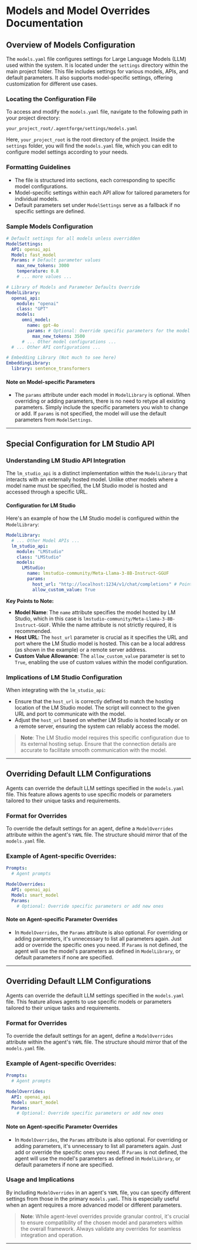 # **Models and Model Overrides Documentation**

## **Overview of Models Configuration**

The `models.yaml` file configures settings for Large Language Models (LLM) used within the system. It is located under the `settings` directory within the main project folder. This file includes settings for various models, APIs, and default parameters. It also supports model-specific settings, offering customization for different use cases.

### **Locating the Configuration File**

To access and modify the `models.yaml` file, navigate to the following path in your project directory:

```
your_project_root/.agentforge/settings/models.yaml
```

Here, `your_project_root` is the root directory of the project. Inside the `settings` folder, you will find the `models.yaml` file, which you can edit to configure model settings according to your needs.

### **Formatting Guidelines**

- The file is structured into sections, each corresponding to specific model configurations.
- Model-specific settings within each API allow for tailored parameters for individual models.
- Default parameters set under `ModelSettings` serve as a fallback if no specific settings are defined.

### **Sample Models Configuration**

```yaml
# Default settings for all models unless overridden
ModelSettings:
  API: openai_api
  Model: fast_model
  Params: # Default parameter values 
    max_new_tokens: 3000
    temperature: 0.8
    # ... more values ...

# Library of Models and Parameter Defaults Override
ModelLibrary:
  openai_api:
    module: "openai"
    class: "GPT"
    models:
      omni_model:
        name: gpt-4o
        params: # Optional: Override specific parameters for the model
          max_new_tokens: 3500
      # ... Other model configurations ...
  # ... Other API configurations ...

# Embedding Library (Not much to see here)
EmbeddingLibrary:
  library: sentence_transformers
```

#### **Note on Model-specific Parameters**
- The `params` attribute under each model in `ModelLibrary` is optional. When overriding or adding parameters, there is no need to retype all existing parameters. Simply include the specific parameters you wish to change or add. If `params` is not specified, the model will use the default parameters from `ModelSettings`.

---

## Special Configuration for LM Studio API

### **Understanding LM Studio API Integration**

The `lm_studio_api` is a distinct implementation within the `ModelLibrary` that interacts with an externally hosted model. Unlike other models where a model name must be specified, the LM Studio model is hosted and accessed through a specific URL.

#### **Configuration for LM Studio**

Here's an example of how the LM Studio model is configured within the `ModelLibrary`:

```yaml
ModelLibrary:
  # ... Other Model APIs ...
  lm_studio_api:
    module: "LMStudio"
    class: "LMStudio"
    models:
      LMStudio:
        name: lmstudio-community/Meta-Llama-3-8B-Instruct-GGUF
        params:
          host_url: "http://localhost:1234/v1/chat/completions" # Points to the LM Studio host server URL
          allow_custom_value: True
```

**Key Points to Note:**

- **Model Name**: The `name` attribute specifies the model hosted by LM Studio, which in this case is `lmstudio-community/Meta-Llama-3-8B-Instruct-GGUF`. While the name attribute is not strictly required, it is recommended.
- **Host URL**: The `host_url` parameter is crucial as it specifies the URL and port where the LM Studio model is hosted. This can be a local address (as shown in the example) or a remote server address.
- **Custom Value Allowance**: The `allow_custom_value` parameter is set to `True`, enabling the use of custom values within the model configuration.

### **Implications of LM Studio Configuration**

When integrating with the `lm_studio_api`:

- Ensure that the `host_url` is correctly defined to match the hosting location of the LM Studio model. The script will connect to the given URL and port to communicate with the model.
- Adjust the `host_url` based on whether LM Studio is hosted locally or on a remote server, ensuring the system can reliably access the model.

> **Note**: The LM Studio model requires this specific configuration due to its external hosting setup. Ensure that the connection details are accurate to facilitate smooth communication with the model.

---

## **Overriding Default LLM Configurations**

Agents can override the default LLM settings specified in the `models.yaml` file. This feature allows agents to use specific models or parameters tailored to their unique tasks and requirements.

### **Format for Overrides**

To override the default settings for an agent, define a `ModelOverrides` attribute within the agent's `YAML` file. The structure should mirror that of the `models.yaml` file.

### Example of Agent-specific Overrides:

```yaml
Prompts: 
  # Agent prompts

ModelOverrides:
  API: openai_api
  Model: smart_model
  Params:
    # Optional: Override specific parameters or add new ones
```

#### **Note on Agent-specific Parameter Overrides**
- In `ModelOverrides`, the `Params` attribute is also optional. For overriding or adding parameters, it's unnecessary to list all parameters again. Just add or override the specific ones you need. If `Params` is not defined, the agent will use the model's parameters as defined in `ModelLibrary`, or default parameters if none are specified.

---

## **Overriding Default LLM Configurations**

Agents can override the default LLM settings specified in the `models.yaml` file. This feature allows agents to use specific models or parameters tailored to their unique tasks and requirements.

### **Format for Overrides**

To override the default settings for an agent, define a `ModelOverrides` attribute within the agent's `YAML` file. The structure should mirror that of the `models.yaml` file.

### Example of Agent-specific Overrides:

```yaml
Prompts: 
  # Agent prompts

ModelOverrides:
  API: openai_api
  Model: smart_model
  Params:
    # Optional: Override specific parameters or add new ones
```

#### **Note on Agent-specific Parameter Overrides**
- In `ModelOverrides`, the `Params` attribute is also optional. For overriding or adding parameters, it's unnecessary to list all parameters again. Just add or override the specific ones you need. If `Params` is not defined, the agent will use the model's parameters as defined in `ModelLibrary`, or default parameters if none are specified.

### **Usage and Implications**

By including `ModelOverrides` in an agent's `YAML` file,
you can specify different settings from those in the primary `models.yaml`.
This is especially useful when an agent requires a more advanced model or different parameters.

> **Note**: While agent-level overrides provide granular control, it's crucial to ensure compatibility of the chosen model and parameters within the overall framework. Always validate any overrides for seamless integration and operation.

---
